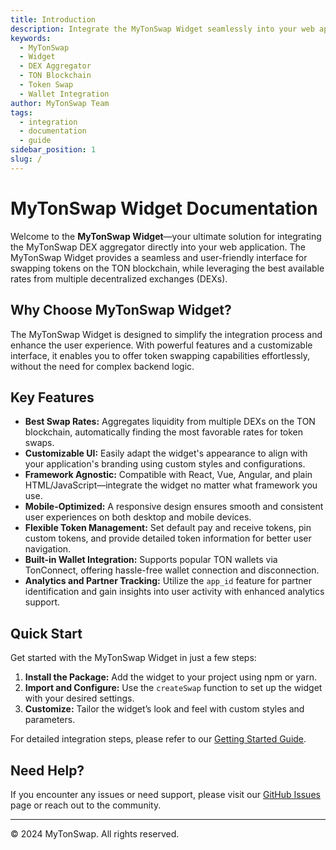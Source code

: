 ```yaml
---
title: Introduction
description: Integrate the MyTonSwap Widget seamlessly into your web application and enable token swaps with the best rates from multiple DEXs on the TON blockchain.
keywords:
  - MyTonSwap
  - Widget
  - DEX Aggregator
  - TON Blockchain
  - Token Swap
  - Wallet Integration
author: MyTonSwap Team
tags:
  - integration
  - documentation
  - guide
sidebar_position: 1
slug: /
---
```


# MyTonSwap Widget Documentation

Welcome to the **MyTonSwap Widget**—your ultimate solution for integrating the MyTonSwap DEX aggregator directly into your web application. The MyTonSwap Widget provides a seamless and user-friendly interface for swapping tokens on the TON blockchain, while leveraging the best available rates from multiple decentralized exchanges (DEXs).

## Why Choose MyTonSwap Widget?

The MyTonSwap Widget is designed to simplify the integration process and enhance the user experience. With powerful features and a customizable interface, it enables you to offer token swapping capabilities effortlessly, without the need for complex backend logic.

## Key Features

- **Best Swap Rates:** Aggregates liquidity from multiple DEXs on the TON blockchain, automatically finding the most favorable rates for token swaps.
- **Customizable UI:** Easily adapt the widget's appearance to align with your application's branding using custom styles and configurations.
- **Framework Agnostic:** Compatible with React, Vue, Angular, and plain HTML/JavaScript—integrate the widget no matter what framework you use.
- **Mobile-Optimized:** A responsive design ensures smooth and consistent user experiences on both desktop and mobile devices.
- **Flexible Token Management:** Set default pay and receive tokens, pin custom tokens, and provide detailed token information for better user navigation.
- **Built-in Wallet Integration:** Supports popular TON wallets via TonConnect, offering hassle-free wallet connection and disconnection.
- **Analytics and Partner Tracking:** Utilize the `app_id` feature for partner identification and gain insights into user activity with enhanced analytics support.
## Quick Start

Get started with the MyTonSwap Widget in just a few steps:

1. **Install the Package:** Add the widget to your project using npm or yarn.
2. **Import and Configure:** Use the `createSwap` function to set up the widget with your desired settings.
3. **Customize:** Tailor the widget’s look and feel with custom styles and parameters.

For detailed integration steps, please refer to our [Getting Started Guide](./getting-started.md).


## Need Help?

If you encounter any issues or need support, please visit our [GitHub Issues](https://github.com/mytonswap/widget/issues) page or reach out to the community.

---

© 2024 MyTonSwap. All rights reserved.
